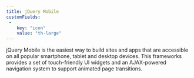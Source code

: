 ```yaml
---
title: jQuery Mobile
customFields:
 -
    key: "icon"
    value: "th-large"
---
```


jQuery Mobile is the easiest way to build sites and apps that are accessible on all popular smartphone, tablet and desktop devices. This frameworks provides a set of touch-friendly UI widgets and an AJAX-powered navigation system to support animated page transitions.

